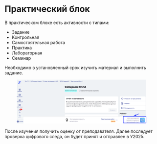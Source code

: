 # Практический блок

В практическом блоке есть активности с типами:

* Задание
* Контрольная
* Самостоятельная работа
* Практика
* Лабораторная
* Семинар

Необходимо в установленный срок изучить материал и выполнить задание.

<figure><img src="../.gitbook/assets/image (58).png" alt=""><figcaption></figcaption></figure>

После изучения получить оценку от преподавателя. Далее последует проверка цифрового следа, он будет принят и отправлен в У2025.
